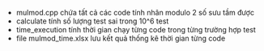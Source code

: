 - mulmod.cpp chứa tất cả các code tính nhân modulo 2 số sưu tầm được
- calculate tính số lượng test sai trong 10^6 test
- time_execution tính thời gian chạy từng code trong từng trường hợp test
- file mulmod_time.xlsx lưu kết quả thống kê thời gian từng code
